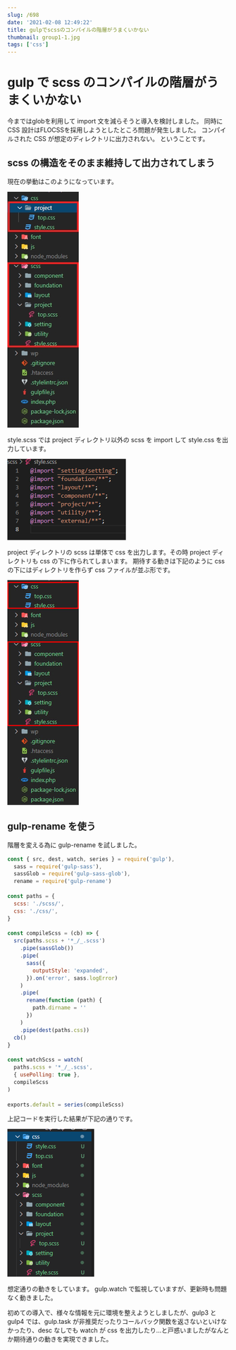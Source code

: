 ```yaml
---
slug: /698
date: '2021-02-08 12:49:22'
title: gulpでscssのコンパイルの階層がうまくいかない
thumbnail: group1-1.jpg
tags: ['css']
---
```


# gulp で scss のコンパイルの階層がうまくいかない

今まではglobを利用して import 文を減らそうと導入を検討しました。
同時に CSS 設計はFLOCSSを採用しようとしたところ問題が発生しました。
コンパイルされた CSS が想定のディレクトリに出力されない。
ということです。

## scss の構造をそのまま維持して出力されてしまう

現在の挙動はこのようになっています。


![image](../../../../images/2021/02/1.jpg)

style.scss では project ディレクトリ以外の scss を import して style.css を出力しています。

![image](../../../../images/2021/02/image-4.png)

project ディレクトリの scss は単体で css を出力します。その時 project ディレクトリも css の下に作られてしまいます。
期待する動きは下記のように css の下にはディレクトリを作らず css ファイルが並ぶ形です。

![image](../../../../images/2021/02/1-6.jpg)

## gulp-rename を使う

階層を変える為に gulp-rename を試しました。

```javascript
const { src, dest, watch, series } = require('gulp'),
  sass = require('gulp-sass'),
  sassGlob = require('gulp-sass-glob'),
  rename = require('gulp-rename')

const paths = {
  scss: './scss/',
  css: './css/',
}

const compileScss = (cb) => {
  src(paths.scss + '*_/_.scss')
    .pipe(sassGlob())
    .pipe(
      sass({
        outputStyle: 'expanded',
      }).on('error', sass.logError)
    )
    .pipe(
      rename(function (path) {
        path.dirname = ''
      })
    )
    .pipe(dest(paths.css))
  cb()
}

const watchScss = watch(
  paths.scss + '*_/_.scss',
  { usePolling: true },
  compileScss
)

exports.default = series(compileScss)
```

上記コードを実行した結果が下記の通りです。

![](../../../../images/2021/02/image-1.png)

<!-- ![image](../../../../images/2021/02/image-1.png) -->

想定通りの動きをしています。
gulp.watch で監視していますが、更新時も問題なく動きました。

<!-- ![image](../../../../images/2021/02/image-2.png)

![image](../../../../images/2021/02/image-3.png) -->

初めての導入で、様々な情報を元に環境を整えようとしましたが、gulp3 と gulp4 では、gulp.task が非推奨だったりコールバック関数を返さないといけなかったり、desc なしでも watch が css を出力したり…と戸惑いましたがなんとか期待通りの動きを実現できました。

